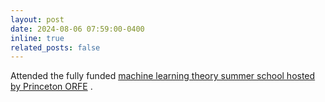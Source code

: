 ```yaml
---
layout: post
date: 2024-08-06 07:59:00-0400
inline: true
related_posts: false
---
```


Attended the fully funded 
[machine learning theory summer school hosted by Princeton ORFE](https://mlschool.princeton.edu/)
.
